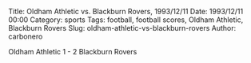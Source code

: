 Title: Oldham Athletic vs. Blackburn Rovers, 1993/12/11
Date: 1993/12/11 00:00
Category: sports
Tags: football, football scores, Oldham Athletic, Blackburn Rovers
Slug: oldham-athletic-vs-blackburn-rovers
Author: carbonero


Oldham Athletic 1 - 2 Blackburn Rovers
